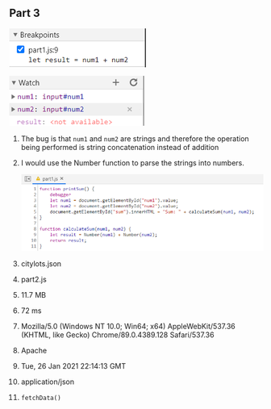 ## Part 3

![Breakpoint](./breakpoint.png)

![Watch Expressions](./watchexpression.png)

1. The bug is that `num1` and `num2` are strings and therefore the operation being performed is string concatenation instead of addition
2. I would use the Number function to parse the strings into numbers.
   
   ![Bug Fixed](./bugfix.png)

3. citylots.json
4. part2.js
5. 11.7 MB
6. 72 ms
7.  Mozilla/5.0 (Windows NT 10.0; Win64; x64) AppleWebKit/537.36 (KHTML, like Gecko) Chrome/89.0.4389.128 Safari/537.36
8.  Apache
9.  Tue, 26 Jan 2021 22:14:13 GMT
10. application/json
11. `fetchData()`
